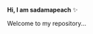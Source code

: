 **Hi, I am sadamapeach** ✨

Welcome to my repository...

<!---
sadamapeach/sadamapeach is a ✨ special ✨ repository because its `README.md` (this file) appears on your GitHub profile.
You can click the Preview link to take a look at your changes.
--->
